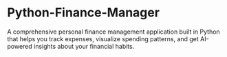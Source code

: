 # Python-Finance-Manager
A comprehensive personal finance management application built in Python that helps you track expenses, visualize spending patterns, and get AI-powered insights about your financial habits.
